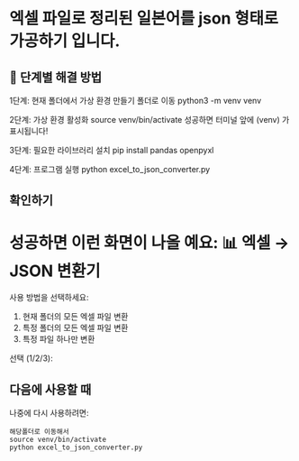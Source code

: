 # 엑셀 파일로 정리된 일본어를 json 형태로 가공하기 입니다. 

## 🔧 단계별 해결 방법

1단계: 현재 폴더에서 가상 환경 만들기
폴더로 이동
python3 -m venv venv

2단계: 가상 환경 활성화
source venv/bin/activate
성공하면 터미널 앞에 (venv) 가 표시됩니다!

3단계: 필요한 라이브러리 설치
pip install pandas openpyxl

4단계: 프로그램 실행
python excel_to_json_converter.py


## 확인하기

성공하면 이런 화면이 나올 예요:
📊 엑셀 → JSON 변환기
==============================
사용 방법을 선택하세요:
1. 현재 폴더의 모든 엑셀 파일 변환
2. 특정 폴더의 모든 엑셀 파일 변환
3. 특정 파일 하나만 변환

선택 (1/2/3):


## 다음에 사용할 때
나중에 다시 사용하려면:  
```
해당폴더로 이동해서  
source venv/bin/activate  
python excel_to_json_converter.py  
```
